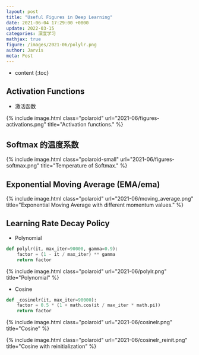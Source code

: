 ```yaml
---
layout: post
title: "Useful Figures in Deep Learning"
date: 2021-06-04 17:29:00 +0800
update: 2022-03-15
categories: 深度学习
mathjax: true
figure: /images/2021-06/polylr.png
author: Jarvis
meta: Post
---
```


* content
{:toc}



## Activation Functions

* 激活函数

{% include image.html class="polaroid" url="2021-06/figures-activations.png" title="Activation functions." %}

## Softmax 的温度系数

{% include image.html class="polaroid-small" url="2021-06/figures-softmax.png" title="Temperature of Softmax." %}

## Exponential Moving Average (EMA/ema)

{% include image.html class="polaroid" url="2021-06/moving_average.png" title="Exponential Moving Average with different momentum values." %}


## Learning Rate Decay Policy

* Polynomial

```python
def polylr(it, max_iter=90000, gamma=0.9):
    factor = (1 - it / max_iter) ** gamma
    return factor
```

{% include image.html class="polaroid" url="2021-06/polylr.png" title="Polynomial" %}

* Cosine

```python
def _cosinelr(it, max_iter=90000):
    factor = 0.5 * (1 + math.cos(it / max_iter * math.pi))
    return factor
```

{% include image.html class="polaroid" url="2021-06/cosinelr.png" title="Cosine" %}

{% include image.html class="polaroid" url="2021-06/cosinelr_reinit.png" title="Cosine with reinitialization" %}
